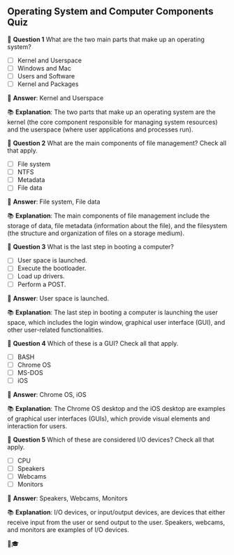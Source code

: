 ## Operating System and Computer Components Quiz

🔢 **Question 1**
What are the two main parts that make up an operating system?

- [ ] Kernel and Userspace
- [ ] Windows and Mac
- [ ] Users and Software
- [ ] Kernel and Packages

📝 **Answer**: Kernel and Userspace

📚 **Explanation**: The two parts that make up an operating system are the kernel (the core component responsible for managing system resources) and the userspace (where user applications and processes run).

🔢 **Question 2**
What are the main components of file management? Check all that apply.

- [ ] File system
- [ ] NTFS
- [ ] Metadata
- [ ] File data

📝 **Answer**: File system, File data

📚 **Explanation**: The main components of file management include the storage of data, file metadata (information about the file), and the filesystem (the structure and organization of files on a storage medium).

🔢 **Question 3**
What is the last step in booting a computer?

- [ ] User space is launched.
- [ ] Execute the bootloader.
- [ ] Load up drivers.
- [ ] Perform a POST.

📝 **Answer**: User space is launched.

📚 **Explanation**: The last step in booting a computer is launching the user space, which includes the login window, graphical user interface (GUI), and other user-related functionalities.

🔢 **Question 4**
Which of these is a GUI? Check all that apply.

- [ ] BASH
- [ ] Chrome OS
- [ ] MS-DOS
- [ ] iOS

📝 **Answer**: Chrome OS, iOS

📚 **Explanation**: The Chrome OS desktop and the iOS desktop are examples of graphical user interfaces (GUIs), which provide visual elements and interaction for users.

🔢 **Question 5**
Which of these are considered I/O devices? Check all that apply.

- [ ] CPU
- [ ] Speakers
- [ ] Webcams
- [ ] Monitors

📝 **Answer**: Speakers, Webcams, Monitors

📚 **Explanation**: I/O devices, or input/output devices, are devices that either receive input from the user or send output to the user. Speakers, webcams, and monitors are examples of I/O devices.

🎉🎓